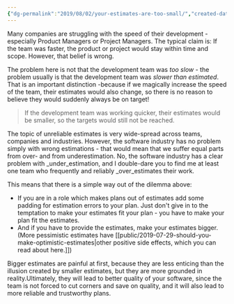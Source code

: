 ```yaml
---
{"dg-permalink":"2019/08/02/your-estimates-are-too-small/","created-date":"2019-08-02T00:00:00","dg-home":false,"dg-pinned":false,"dg-home-link":false,"dg-publish":true,"disabled rules":["header-increment","yaml-title","yaml-title-alias","file-name-heading"],"title":"Your dev team is not too slow - their estimates are too small","aliases":["Your dev team is not too slow - their estimates are too small"],"linter-yaml-title-alias":"Your dev team is not too slow - their estimates are too small","updated-date":"2025-05-05T17:44:21","tags":["dgarticle","Estimates"],"dg-path":"2019-08-02-your-estimates-are-too-small.md","permalink":"/2019/08/02/your-estimates-are-too-small/","dgPassFrontmatter":true}
---
```



Many companies are struggling with the speed of their development - especially Product Managers or Project Managers. The typical claim is: If the team was faster, the product or project would stay within time and scope. However, that belief is wrong.

The problem here is not that the development team was  _too slow_ - the problem usually is that the development team was _slower than estimated_. That is an important distinction -because if we magically increase the speed of the team, their estimates would also change, so there is no reason to believe they would suddenly always be on target!

> If the development team was working quicker, their estimates would be smaller, so the targets would still not be reached.

The topic of unreliable estimates is very wide-spread across teams, companies and industries. However, the software industry has no problem simply with wrong estimations - that would mean that we suffer equal parts from over- and from underestimation. No, the software industry has a clear problem with _under_estimation, and I double-dare you to find me at least one team who frequently and reliably _over_estimates their work.

This means that there is a simple way out of the dilemma above:  
- If you are in a role which makes plans out of estimates add some padding for estimation errors to your plan. Just don't give in to the temptation to make your estimates fit your plan - you have to make your plan fit the estimates.  
- And if you have to provide the estimates, make your estimates bigger. (More pessimistic estimates have [[public/2019-07-29-should-you-make-optimistic-estimates\|other positive side effects, which you can read about here.]])

Bigger estimates are painful at first, because they are less enticing than the illusion created by smaller estimates, but they are more grounded in reality.Ultimately, they will lead to better quality of your software, since the team is not forced to cut corners and save on quality, and it will also lead to more reliable and trustworthy plans.
